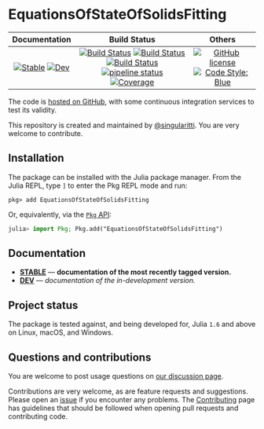 # EquationsOfStateOfSolidsFitting

|                                 **Documentation**                                  |                                                                                                 **Build Status**                                                                                                 |                                        **Others**                                         |
| :--------------------------------------------------------------------------------: | :--------------------------------------------------------------------------------------------------------------------------------------------------------------------------------------------------------------: | :---------------------------------------------------------------------------------------: |
| [![Stable][docs-stable-img]][docs-stable-url] [![Dev][docs-dev-img]][docs-dev-url] | [![Build Status][gha-img]][gha-url] [![Build Status][appveyor-img]][appveyor-url] [![Build Status][cirrus-img]][cirrus-url] [![pipeline status][gitlab-img]][gitlab-url] [![Coverage][codecov-img]][codecov-url] | [![GitHub license][license-img]][license-url] [![Code Style: Blue][style-img]][style-url] |

[docs-stable-img]: https://img.shields.io/badge/docs-stable-blue.svg
[docs-stable-url]: https://MineralsCloud.github.io/EquationsOfStateOfSolidsFitting.jl/stable
[docs-dev-img]: https://img.shields.io/badge/docs-dev-blue.svg
[docs-dev-url]: https://MineralsCloud.github.io/EquationsOfStateOfSolidsFitting.jl/dev
[gha-img]: https://github.com/MineralsCloud/EquationsOfStateOfSolidsFitting.jl/workflows/CI/badge.svg
[gha-url]: https://github.com/MineralsCloud/EquationsOfStateOfSolidsFitting.jl/actions
[appveyor-img]: https://ci.appveyor.com/api/projects/status/github/MineralsCloud/EquationsOfStateOfSolidsFitting.jl?svg=true
[appveyor-url]: https://ci.appveyor.com/project/singularitti/EquationsOfStateOfSolidsFitting-jl
[cirrus-img]: https://api.cirrus-ci.com/github/MineralsCloud/EquationsOfStateOfSolidsFitting.jl.svg
[cirrus-url]: https://cirrus-ci.com/github/MineralsCloud/EquationsOfStateOfSolidsFitting.jl
[gitlab-img]: https://gitlab.com/singularitti/EquationsOfStateOfSolidsFitting.jl/badges/main/pipeline.svg
[gitlab-url]: https://gitlab.com/singularitti/EquationsOfStateOfSolidsFitting.jl/-/pipelines
[codecov-img]: https://codecov.io/gh/MineralsCloud/EquationsOfStateOfSolidsFitting.jl/branch/main/graph/badge.svg
[codecov-url]: https://codecov.io/gh/MineralsCloud/EquationsOfStateOfSolidsFitting.jl
[license-img]: https://img.shields.io/github/license/MineralsCloud/EquationsOfStateOfSolidsFitting.jl
[license-url]: https://github.com/MineralsCloud/EquationsOfStateOfSolidsFitting.jl/blob/main/LICENSE
[style-img]: https://img.shields.io/badge/code%20style-blue-4495d1.svg
[style-url]: https://github.com/invenia/BlueStyle

The code is [hosted on GitHub](https://github.com/MineralsCloud/EquationsOfStateOfSolidsFitting.jl),
with some continuous integration services to test its validity.

This repository is created and maintained by [@singularitti](https://github.com/singularitti).
You are very welcome to contribute.

## Installation

The package can be installed with the Julia package manager.
From the Julia REPL, type `]` to enter the Pkg REPL mode and run:

```
pkg> add EquationsOfStateOfSolidsFitting
```

Or, equivalently, via the [`Pkg` API](https://pkgdocs.julialang.org/v1/getting-started/):

```julia
julia> import Pkg; Pkg.add("EquationsOfStateOfSolidsFitting")
```

## Documentation

- [**STABLE**][docs-stable-url] — **documentation of the most recently tagged version.**
- [**DEV**][docs-dev-url] — _documentation of the in-development version._

## Project status

The package is tested against, and being developed for, Julia `1.6` and above on Linux,
macOS, and Windows.

## Questions and contributions

You are welcome to post usage questions on [our discussion page][discussions-url].

Contributions are very welcome, as are feature requests and suggestions. Please open an
[issue][issues-url] if you encounter any problems. The [Contributing](@ref) page has
guidelines that should be followed when opening pull requests and contributing code.

[discussions-url]: https://github.com/MineralsCloud/EquationsOfStateOfSolidsFitting.jl/discussions
[issues-url]: https://github.com/MineralsCloud/EquationsOfStateOfSolidsFitting.jl/issues
